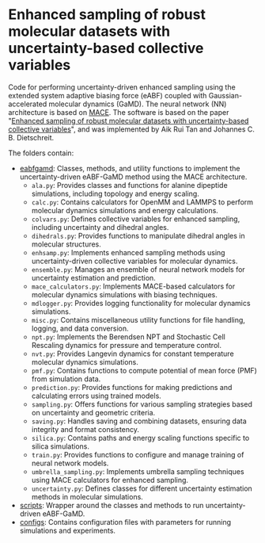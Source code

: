 # Enhanced sampling of robust molecular datasets with uncertainty-based collective variables

Code for performing uncertainty-driven enhanced sampling using the extended system adaptive biasing force (eABF) coupled with Gaussian-accelerated molecular dynamics (GaMD). The neural network (NN) architecture is based on [MACE](https://arxiv.org/abs/2206.07697). The software is based on the paper "[Enhanced sampling of robust molecular datasets with uncertainty-based collective variables]()", and was implemented by Aik Rui Tan and Johannes C. B. Dietschreit. 

The folders contain:
* [eabfgamd](): Classes, methods, and utility functions to implement the uncertainty-driven eABF-GaMD method using the MACE architecture.
  * `ala.py`: Provides classes and functions for alanine dipeptide simulations, including topology and energy scaling.
  * `calc.py`: Contains calculators for OpenMM and LAMMPS to perform molecular dynamics simulations and energy calculations.
  * `colvars.py`: Defines collective variables for enhanced sampling, including uncertainty and dihedral angles.
  * `dihedrals.py`: Provides functions to manipulate dihedral angles in molecular structures.
  * `enhsamp.py`: Implements enhanced sampling methods using uncertainty-driven collective variables for molecular dynamics.
  * `ensemble.py`: Manages an ensemble of neural network models for uncertainty estimation and prediction.
  * `mace_calculators.py`: Implements MACE-based calculators for molecular dynamics simulations with biasing techniques.
  * `mdlogger.py`: Provides logging functionality for molecular dynamics simulations.
  * `misc.py`: Contains miscellaneous utility functions for file handling, logging, and data conversion.
  * `npt.py`: Implements the Berendsen NPT and Stochastic Cell Rescaling dynamics for pressure and temperature control.
  * `nvt.py`: Provides Langevin dynamics for constant temperature molecular dynamics simulations.
  * `pmf.py`: Contains functions to compute potential of mean force (PMF) from simulation data.
  * `prediction.py`: Provides functions for making predictions and calculating errors using trained models.
  * `sampling.py`: Offers functions for various sampling strategies based on uncertainty and geometric criteria.
  * `saving.py`: Handles saving and combining datasets, ensuring data integrity and format consistency.
  * `silica.py`: Contains paths and energy scaling functions specific to silica simulations.
  * `train.py`: Provides functions to configure and manage training of neural network models.
  * `umbrella_sampling.py`: Implements umbrella sampling techniques using MACE calculators for enhanced sampling.
  * `uncertainty.py`: Defines classes for different uncertainty estimation methods in molecular simulations.
* [scripts](): Wrapper around the classes and methods to run uncertainty-driven eABF-GaMD.
* [configs](): Contains configuration files with parameters for running simulations and experiments.

